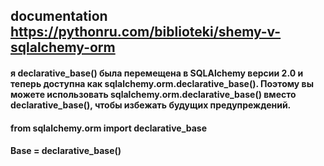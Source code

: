 ## documentation https://pythonru.com/biblioteki/shemy-v-sqlalchemy-orm 

#### я declarative_base() была перемещена в SQLAlchemy версии 2.0 и теперь доступна как sqlalchemy.orm.declarative_base(). Поэтому вы можете использовать sqlalchemy.orm.declarative_base() вместо    declarative_base(), чтобы избежать будущих предупреждений.


#### from sqlalchemy.orm import declarative_base
#### Base = declarative_base() 
